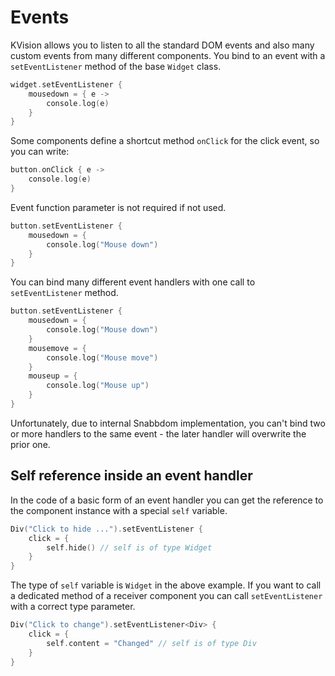 # Events

KVision allows you to listen to all the standard DOM events and also many custom events from many different components. You bind to an event with a `setEventListener` method of the base `Widget` class.

```kotlin
widget.setEventListener {
    mousedown = { e ->
        console.log(e)
    }
}
```

Some components define a shortcut method `onClick` for the click event, so you can write:

```kotlin
button.onClick { e ->
    console.log(e)
}
```

Event function parameter is not required if not used.

```kotlin
button.setEventListener {
    mousedown = {
        console.log("Mouse down")
    }
}
```

You can bind many different event handlers with one call to `setEventListener` method.

```kotlin
button.setEventListener {
    mousedown = {
        console.log("Mouse down")
    }
    mousemove = {
        console.log("Mouse move")
    }
    mouseup = {
        console.log("Mouse up")
    }
}
```

Unfortunately, due to internal Snabbdom implementation, you can't bind two or more handlers to the same event - the later handler will overwrite the prior one.

## Self reference inside an event handler

In the code of a basic form of an event handler you can get the reference to the component instance with a special `self` variable.

```kotlin
Div("Click to hide ...").setEventListener { 
    click = {
        self.hide() // self is of type Widget
    }
}
```

The type of `self` variable is `Widget` in the above example. If you want to call a dedicated method of a receiver component you can call `setEventListener` with a correct type parameter.

```kotlin
Div("Click to change").setEventListener<Div> { 
    click = {
        self.content = "Changed" // self is of type Div
    }
}
```



